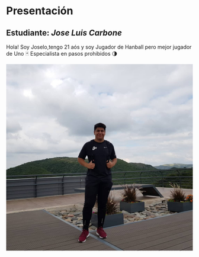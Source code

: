 # Presentación

## Estudiante: _Jose Luis Carbone_
 Hola! Soy Joselo,tengo 21 aós y soy Jugador de Hanball pero mejor jugador de Uno :black_joker:
 Especialista en pasos prohibidos :last_quarter_moon:

![mi foto](Joselo.jpg)




